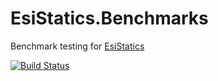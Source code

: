 # EsiStatics.Benchmarks

Benchmark testing for [EsiStatics](https://github.com/jameson2011/EsiStatics)

[![Build Status](https://dev.azure.com/j7db/EsiStatics.Benchmarks/_apis/build/status/jameson2011.EsiStatics.Benchmarks?branchName=master)](https://dev.azure.com/j7db/EsiStatics.Benchmarks/_build/latest?definitionId=3&branchName=master)